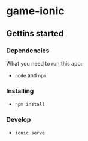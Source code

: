 # game-ionic

## Gettins started

### Dependencies

What you need to run this app:

* `node` and `npm`

### Installing

* `npm install`

### Develop
* `ionic serve`
